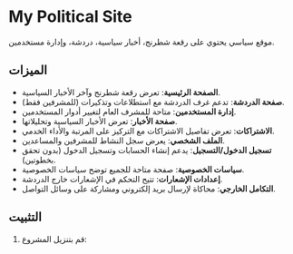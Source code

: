 # My Political Site

موقع سياسي يحتوي على رقعة شطرنج، أخبار سياسية، دردشة، وإدارة مستخدمين.

## الميزات
- **الصفحة الرئيسية**: تعرض رقعة شطرنج وآخر الأخبار السياسية.
- **صفحة الدردشة**: تدعم غرف الدردشة مع استطلاعات وتذكيرات (للمشرفين فقط).
- **إدارة المستخدمين**: متاحة للمشرف العام لتغيير أدوار المستخدمين.
- **صفحة الأخبار**: تعرض الأخبار السياسية وتحليلاتها.
- **الاشتراكات**: تعرض تفاصيل الاشتراكات مع التركيز على المرتبة والأداء الخدمي.
- **الملف الشخصي**: يعرض سجل النشاط للمشرفين والمساعدين.
- **تسجيل الدخول/التسجيل**: يدعم إنشاء الحسابات وتسجيل الدخول (بدون تحقق بخطوتين).
- **سياسات الخصوصية**: صفحة متاحة للجميع توضح سياسات الخصوصية.
- **إعدادات الإشعارات**: تتيح التحكم في الإشعارات خارج الدردشة.
- **التكامل الخارجي**: محاكاة لإرسال بريد إلكتروني ومشاركة على وسائل التواصل.

## التثبيت
1. قم بتنزيل المشروع: